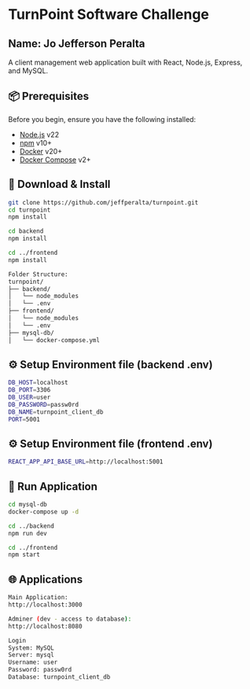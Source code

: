 # TurnPoint Software Challenge
## Name: Jo Jefferson Peralta

A client management web application built with React, Node.js, Express, and MySQL.

## 📦 Prerequisites
Before you begin, ensure you have the following installed:
- [Node.js](https://nodejs.org/) v22  
- [npm](https://www.npmjs.com/) v10+
- [Docker](https://www.docker.com/) v20+  
- [Docker Compose](https://docs.docker.com/compose/) v2+

## 💾 Download & Install
```bash
git clone https://github.com/jeffperalta/turnpoint.git
cd turnpoint
npm install

cd backend
npm install

cd ../frontend
npm install
```
```bash
Folder Structure:
turnpoint/
├── backend/
│   └── node_modules 
│   └── .env 
├── frontend/
│   └── node_modules 
│   └── .env
├── mysql-db/
│   └── docker-compose.yml
```
## ⚙️ Setup Environment file (backend .env)
```bash
DB_HOST=localhost
DB_PORT=3306
DB_USER=user
DB_PASSWORD=passw0rd
DB_NAME=turnpoint_client_db
PORT=5001
```

## ⚙️ Setup Environment file (frontend .env)
```bash
REACT_APP_API_BASE_URL=http://localhost:5001
```

## 🚀 Run Application
```bash
cd mysql-db
docker-compose up -d

cd ../backend
npm run dev

cd ../frontend
npm start
```

## 🌐 Applications
```bash
Main Application:
http://localhost:3000
```
```bash
Adminer (dev - access to database):
http://localhost:8080

Login
System: MySQL
Server: mysql
Username: user
Password: passw0rd
Database: turnpoint_client_db
```

